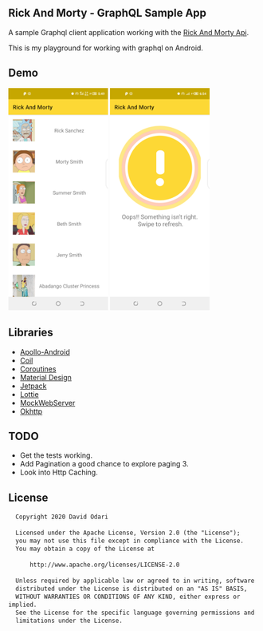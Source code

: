 ## Rick And Morty - GraphQL Sample App

A sample Graphql client application working with the [Rick And Morty Api](https://rickandmortyapi.com/documentation/).

This is my playground for working with graphql on Android.

## Demo

<img src="art/s1.png" width="200"/> <img src="art/s2.png" width="200"/> 

## Libraries

- [Apollo-Android](https://github.com/apollographql/apollo-android)
- [Coil](https://github.com/coil-kt/coil)
- [Coroutines](https://github.com/Kotlin/kotlinx.coroutines)
- [Material Design](https://material.io/develop/android/)
- [Jetpack](https://developer.android.com/jetpack)
- [Lottie](https://github.com/airbnb/lottie-android)
- [MockWebServer](https://github.com/square/okhttp/tree/master/mockwebserver)
- [Okhttp](https://github.com/square/okhttp)

## TODO

- Get the tests working.
- Add Pagination a good chance to explore paging 3.
- Look into Http Caching.

## License

```
  Copyright 2020 David Odari
  
  Licensed under the Apache License, Version 2.0 (the "License");
  you may not use this file except in compliance with the License.
  You may obtain a copy of the License at

      http://www.apache.org/licenses/LICENSE-2.0

  Unless required by applicable law or agreed to in writing, software
  distributed under the License is distributed on an "AS IS" BASIS,
  WITHOUT WARRANTIES OR CONDITIONS OF ANY KIND, either express or implied.
  See the License for the specific language governing permissions and
  limitations under the License.
```